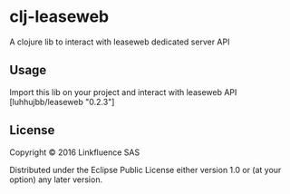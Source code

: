 # clj-leaseweb

A clojure lib to interact with leaseweb dedicated server API

## Usage

Import this lib on your project and interact with leaseweb API
	[luhhujbb/leaseweb "0.2.3"]

## License

Copyright © 2016 Linkfluence SAS

Distributed under the Eclipse Public License either version 1.0 or (at
your option) any later version.
